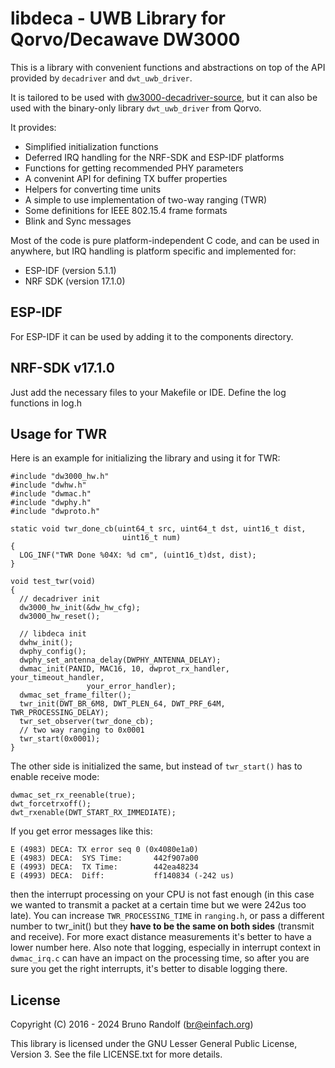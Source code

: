# libdeca - UWB Library for Qorvo/Decawave DW3000

This is a library with convenient functions and abstractions on top of the API provided by `decadriver` and `dwt_uwb_driver`.

It is tailored to be used with [dw3000-decadriver-source](https://github.com/br101/dw3000-decadriver-source), but it can also be used with the binary-only library `dwt_uwb_driver` from Qorvo.

It provides:
 * Simplified initialization functions
 * Deferred IRQ handling for the NRF-SDK and ESP-IDF platforms
 * Functions for getting recommended PHY parameters
 * A convenint API for defining TX buffer properties
 * Helpers for converting time units
 * A simple to use implementation of two-way ranging (TWR)
 * Some definitions for IEEE 802.15.4 frame formats
 * Blink and Sync messages

Most of the code is pure platform-independent C code, and can be used in anywhere, but IRQ handling is platform specific and implemented for:

 * ESP-IDF (version 5.1.1)
 * NRF SDK (version 17.1.0)

## ESP-IDF

For ESP-IDF it can be used by adding it to the components directory.

## NRF-SDK v17.1.0

Just add the necessary files to your Makefile or IDE. Define the log functions in log.h

## Usage for TWR

Here is an example for initializing the library and using it for TWR:

```
#include "dw3000_hw.h"
#include "dwhw.h"
#include "dwmac.h"
#include "dwphy.h"
#include "dwproto.h"

static void twr_done_cb(uint64_t src, uint64_t dst, uint16_t dist,
						 uint16_t num)
{
  LOG_INF("TWR Done %04X: %d cm", (uint16_t)dst, dist);
}

void test_twr(void)
{
  // decadriver init
  dw3000_hw_init(&dw_hw_cfg);
  dw3000_hw_reset();

  // libdeca init
  dwhw_init();
  dwphy_config();
  dwphy_set_antenna_delay(DWPHY_ANTENNA_DELAY);
  dwmac_init(PANID, MAC16, 10, dwprot_rx_handler, your_timeout_handler,
  			     your_error_handler);
  dwmac_set_frame_filter();
  twr_init(DWT_BR_6M8, DWT_PLEN_64, DWT_PRF_64M, TWR_PROCESSING_DELAY);
  twr_set_observer(twr_done_cb);
  // two way ranging to 0x0001
  twr_start(0x0001);
}
```

The other side is initialized the same, but instead of `twr_start()` has to enable receive mode:

```
dwmac_set_rx_reenable(true);
dwt_forcetrxoff();
dwt_rxenable(DWT_START_RX_IMMEDIATE);
```

If you get error messages like this:
```
E (4983) DECA: TX error seq 0 (0x4080e1a0)
E (4983) DECA:  SYS Time:       442f907a00
E (4993) DECA:  TX Time:        442ea48234
E (4993) DECA:  Diff:           ff140834 (-242 us)
```
then the interrupt processing on your CPU is not fast enough (in this case we wanted to transmit a packet at a certain time but we were 242us too late). You can increase `TWR_PROCESSING_TIME` in `ranging.h`, or pass a different number to twr_init() but they **have to be the same on both sides** (transmit and receive). For more exact distance measurements it's better to have a lower number here. Also note that logging, especially in interrupt context in `dwmac_irq.c` can have an impact on the processing time, so after you are sure you get the right interrupts, it's better to disable logging there.


## License ##

Copyright (C) 2016 - 2024 Bruno Randolf (br@einfach.org)

This library is licensed under the GNU Lesser General Public License,
Version 3. See the file LICENSE.txt for more details.
